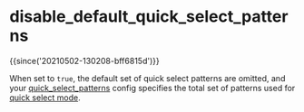 # disable_default_quick_select_patterns

{{since('20210502-130208-bff6815d')}}

When set to `true`, the default set of quick select patterns
are omitted, and your [quick_select_patterns](quick_select_patterns.md)
config specifies the total set of patterns used for [quick select mode](../../../quickselect.md).
